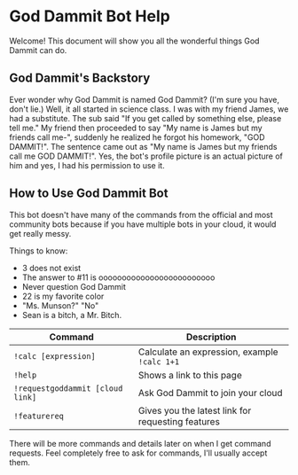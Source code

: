 God Dammit Bot Help
===================

Welcome! This document will show you all the wonderful things God Dammit can do.

God Dammit's Backstory
----------------------

Ever wonder why God Dammit is named God Dammit? (I'm sure you have, don't lie.) Well, it all started in science class. I was with my friend James, we had a substitute. The sub said "If you get called by something else, please tell me." My friend then proceeded to say "My name is James but my friends call me-", suddenly he realized he forgot his homework, "GOD DAMMIT!". The sentence came out as "My name is James but my friends call me GOD DAMMIT!". Yes, the bot's profile picture is an actual picture of him and yes, I had his permission to use it.

How to Use God Dammit Bot
-------------------------

This bot doesn't have many of the commands from the official and most community bots because if you have multiple bots in your cloud, it would get really messy.

Things to know:
- 3 does not exist
- The answer to #11 is ooooooooooooooooooooooooo
- Never question God Dammit
- 22 is my favorite color
- "Ms. Munson?" "No"
- Sean is a bitch, a Mr. Bitch.

Command                         | Description
------------------------------- | -------------
`!calc [expression]`            | Calculate an expression, example `!calc 1+1`
`!help`                         | Shows a link to this page
`!requestgoddammit [cloud link]`| Ask God Dammit to join your cloud
`!featurereq`                   | Gives you the latest link for requesting features

There will be more commands and details later on when I get command requests. Feel completely free to ask for commands, I'll usually accept them.
